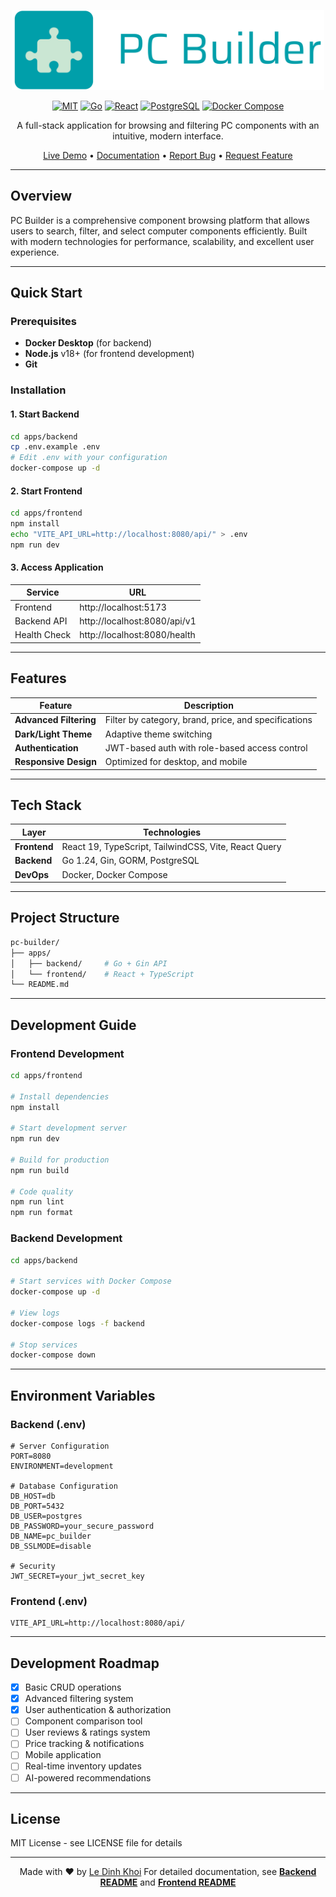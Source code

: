 <p align="center">
  <picture>
    <img src="/apps/frontend/public/logo/pc-builder-logo-transparent-2.png" width="500" alt="PC Builder">
  </picture>
</p>
<div align="center">
  <p align="center">
    <a href="https://opensource.org/licenses/MIT"><img alt="MIT" src="https://img.shields.io/badge/License-MIT-yellow.svg"/></a>
    <a href="https://golang.org"><img alt="Go" src="https://img.shields.io/badge/Go-1.24-00ADD8?logo=go" /></a>
    <a href="https://react.dev"><img alt="React" src="https://img.shields.io/badge/React-19-61DAFB?logo=react" /></a>
    <a href="https://www.postgresql.org"><img alt="PostgreSQL" src="https://img.shields.io/badge/PostgreSQL-16-336791?logo=postgresql" /></a>
    <a href="https://www.docker.com"><img alt="Docker Compose" src="https://img.shields.io/badge/Docker-Compose-2496ED?logo=docker" /></a>
  </p>

<p>A full-stack application for browsing and filtering PC components with an intuitive, modern interface.</p>

<p align="center">
<a href="https://pc-builder-frontend-orcin.vercel.app">Live Demo</a>
•
<a href="#">Documentation</a>
•
<a href="#">Report Bug</a>
•
<a href="#">Request Feature</a>
</p>

</div>

---

## Overview

PC Builder is a comprehensive component browsing platform that allows users to search, filter, and select computer components efficiently. Built with modern technologies for performance, scalability, and excellent user experience.

---

## Quick Start

### Prerequisites

- **Docker Desktop** (for backend)
- **Node.js** v18+ (for frontend development)
- **Git**

### Installation

#### 1. Start Backend

```bash
cd apps/backend
cp .env.example .env
# Edit .env with your configuration
docker-compose up -d
```

#### 2. Start Frontend

```bash
cd apps/frontend
npm install
echo "VITE_API_URL=http://localhost:8080/api/" > .env
npm run dev
```

#### 3. Access Application

| Service      | URL                          |
| ------------ | ---------------------------- |
| Frontend     | http://localhost:5173        |
| Backend API  | http://localhost:8080/api/v1 |
| Health Check | http://localhost:8080/health |

---

## Features

| Feature                | Description                                          |
| ---------------------- | ---------------------------------------------------- |
| **Advanced Filtering** | Filter by category, brand, price, and specifications |
| **Dark/Light Theme**   | Adaptive theme switching                             |
| **Authentication**     | JWT-based auth with role-based access control        |
| **Responsive Design**  | Optimized for desktop, and mobile                    |

---

## Tech Stack

| Layer        | Technologies                                         |
| ------------ | ---------------------------------------------------- |
| **Frontend** | React 19, TypeScript, TailwindCSS, Vite, React Query |
| **Backend**  | Go 1.24, Gin, GORM, PostgreSQL                       |
| **DevOps**   | Docker, Docker Compose                               |

---

## Project Structure

```bash
pc-builder/
├── apps/
│   ├── backend/     # Go + Gin API
│   └── frontend/    # React + TypeScript
└── README.md
```

---

## Development Guide

### Frontend Development

```bash
cd apps/frontend

# Install dependencies
npm install

# Start development server
npm run dev

# Build for production
npm run build

# Code quality
npm run lint
npm run format
```

### Backend Development

```bash
cd apps/backend

# Start services with Docker Compose
docker-compose up -d

# View logs
docker-compose logs -f backend

# Stop services
docker-compose down
```

---

## Environment Variables

### Backend (.env)

```env
# Server Configuration
PORT=8080
ENVIRONMENT=development

# Database Configuration
DB_HOST=db
DB_PORT=5432
DB_USER=postgres
DB_PASSWORD=your_secure_password
DB_NAME=pc_builder
DB_SSLMODE=disable

# Security
JWT_SECRET=your_jwt_secret_key
```

### Frontend (.env)

```env
VITE_API_URL=http://localhost:8080/api/
```

---

## Development Roadmap

- [x] Basic CRUD operations
- [x] Advanced filtering system
- [x] User authentication & authorization
- [ ] Component comparison tool
- [ ] User reviews & ratings system
- [ ] Price tracking & notifications
- [ ] Mobile application
- [ ] Real-time inventory updates
- [ ] AI-powered recommendations

---

## License

MIT License - see LICENSE file for details

---

<div align="center">

Made with ❤️ by [Le Dinh Khoi](https://github.com/lekhoi2709)
For detailed documentation, see **[Backend README](apps/backend/README.md)** and **[Frontend README](apps/frontend/README.md)**

</div>
